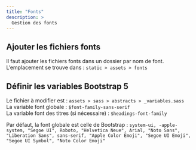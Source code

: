 ```yaml
---
title: "Fonts"
description: >
  Gestion des fonts
---
```


## Ajouter les fichiers fonts
Il faut ajouter les fichiers fonts dans un dossier par nom de font.\
L’emplacement se trouve dans :  `static > assets > fonts`

## Définir les variables Bootstrap 5
Le fichier à modifier est : `assets > sass > abstracts > _variables.sass`\
La variable font globale : `$font-family-sans-serif`\
La variable font des titres (si nécessaire) : `$headings-font-family`

Par défaut, la font globale est celle de Bootstrap : `system-ui, -apple-system, "Segoe UI", Roboto, "Helvetica Neue", Arial, "Noto Sans", "Liberation Sans", sans-serif, "Apple Color Emoji", "Segoe UI Emoji", "Segoe UI Symbol", "Noto Color Emoji"`
